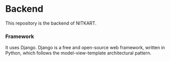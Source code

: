 # Backend
This repository is the backend of NITKART.
<br>
### Framework
It uses Django. Django is a free and open-source web framework, written in Python, which follows the model-view-template architectural pattern.

